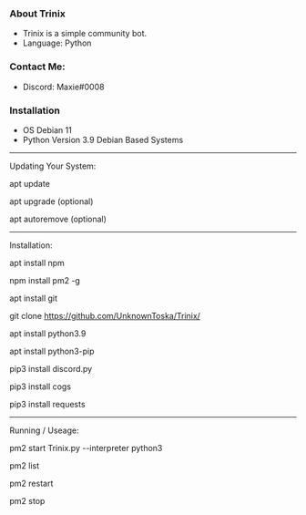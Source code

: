 ### About Trinix
* Trinix is a simple community bot.
* Language: Python

### Contact Me:
* Discord: Maxie#0008

### Installation
- OS Debian 11
- Python Version 3.9
Debian Based Systems
_________________________
Updating Your System:

apt update

apt upgrade (optional)

apt autoremove (optional)

_________________________
Installation:

apt install npm

npm install pm2 -g

apt install git

git clone https://github.com/UnknownToska/Trinix/

apt install python3.9

apt install python3-pip

pip3 install discord.py

pip3 install cogs

pip3 install requests
_________________________
Running / Useage:

pm2 start Trinix.py --interpreter python3

pm2 list

pm2 restart <ID>
  
pm2 stop <ID> 


